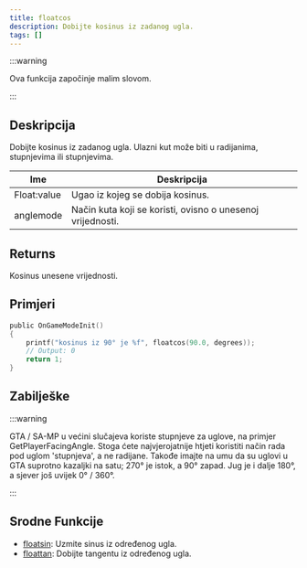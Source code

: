 ```yaml
---
title: floatcos
description: Dobijte kosinus iz zadanog ugla.
tags: []
---
```


:::warning

Ova funkcija započinje malim slovom.

:::

## Deskripcija

Dobijte kosinus iz zadanog ugla. Ulazni kut može biti u radijanima, stupnjevima ili stupnjevima.

| Ime         | Deskripcija                                                |
| ----------- | ---------------------------------------------------------- |
| Float:value | Ugao iz kojeg se dobija kosinus.                           |
| anglemode   | Način kuta koji se koristi, ovisno o unesenoj vrijednosti. |

## Returns

Kosinus unesene vrijednosti.

## Primjeri

```c
public OnGameModeInit()
{
    printf("kosinus iz 90° je %f", floatcos(90.0, degrees));
    // Output: 0
    return 1;
}
```

## Zabilješke

:::warning

GTA / SA-MP u većini slučajeva koriste stupnjeve za uglove, na primjer GetPlayerFacingAngle. Stoga ćete najvjerojatnije htjeti koristiti način rada pod uglom 'stupnjeva', a ne radijane. Takođe imajte na umu da su uglovi u GTA suprotno kazaljki na satu; 270° je istok, a 90° zapad. Jug je i dalje 180°, a sjever još uvijek 0° / 360°.

:::

## Srodne Funkcije

- [floatsin](floatsin): Uzmite sinus iz određenog ugla.
- [floattan](floattan): Dobijte tangentu iz određenog ugla.
